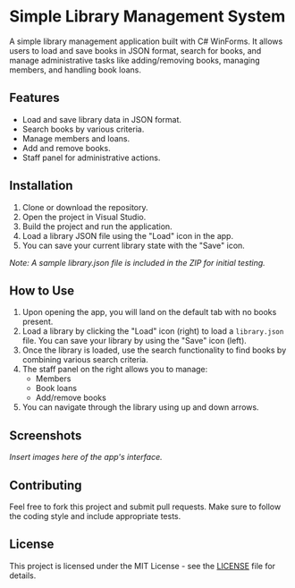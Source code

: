 # Simple Library Management System

A simple library management application built with C# WinForms. It allows users to load and save books in JSON format, search for books, and manage administrative tasks like adding/removing books, managing members, and handling book loans.

## Features
- Load and save library data in JSON format.
- Search books by various criteria.
- Manage members and loans.
- Add and remove books.
- Staff panel for administrative actions.

## Installation

1. Clone or download the repository.
2. Open the project in Visual Studio.
3. Build the project and run the application.
4. Load a library JSON file using the "Load" icon in the app.
5. You can save your current library state with the "Save" icon.

*Note: A sample library.json file is included in the ZIP for initial testing.*

## How to Use

1. Upon opening the app, you will land on the default tab with no books present.
2. Load a library by clicking the "Load" icon (right) to load a `library.json` file. You can save your library by using the "Save" icon (left).
3. Once the library is loaded, use the search functionality to find books by combining various search criteria.
4. The staff panel on the right allows you to manage:
   - Members
   - Book loans
   - Add/remove books
5. You can navigate through the library using up and down arrows.

## Screenshots

*Insert images here of the app's interface.*

## Contributing

Feel free to fork this project and submit pull requests. Make sure to follow the coding style and include appropriate tests.

## License

This project is licensed under the MIT License - see the [LICENSE](LICENSE) file for details.
